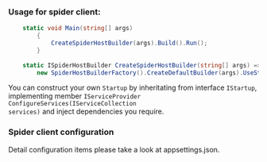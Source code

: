 
### Usage for spider client:

~~~cs
    static void Main(string[] args)
        {
            CreateSpiderHostBuilder(args).Build().Run();
        }
        
    static ISpiderHostBuilder CreateSpiderHostBuilder(string[] args) =>
        new SpiderHostBuilderFactory().CreateDefaultBuilder(args).UseStartUp<Startup>();
~~~

You can construct your own <code>Startup</code> by inheritating from interface <code>IStartup</code>,
implementing member <code>IServiceProvider ConfigureServices(IServiceCollection services)</code> and inject dependencies you require.

### Spider client configuration
Detail configuration items please take a look at appsettings.json.
